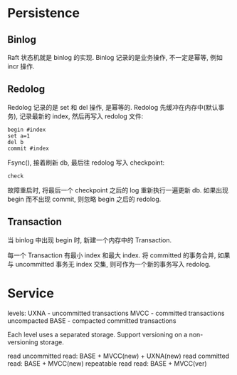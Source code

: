 # Persistence

## Binlog

Raft 状态机就是 binlog 的实现. Binlog 记录的是业务操作, 不一定是幂等, 例如 incr 操作.

## Redolog

Redolog 记录的是 set 和 del 操作, 是幂等的. Redolog 先缓冲在内存中(默认事务), 记录最新的 index, 然后再写入 redolog 文件:

	begin #index
	set a=1
	del b
	commit #index

Fsync(), 接着刷新 db, 最后往 redolog 写入 checkpoint:

	check

故障重启时, 将最后一个 checkpoint 之后的 log 重新执行一遍更新 db. 如果出现 begin 而不出现 commit, 则忽略 begin 之后的 redolog.

## Transaction

当 binlog 中出现 begin 时, 新建一个内存中的 Transaction.

每一个 Transaction 有最小 index 和最大 index. 将 committed 的事务合并, 如果与 uncommitted 事务无 index 交集, 则可作为一个新的事务写入 redolog.



# Service

levels:
	UXNA - uncommitted transactions
	MVCC - committed transactions uncompacted
	BASE - compacted committed transactions

Each level uses a separated storage.
Support versioning on a non-versioning storage.

read uncommitted
	read: BASE + MVCC(new) + UXNA(new)
read committed
	read: BASE + MVCC(new)
repeatable read
	read: BASE + MVCC(ver)


